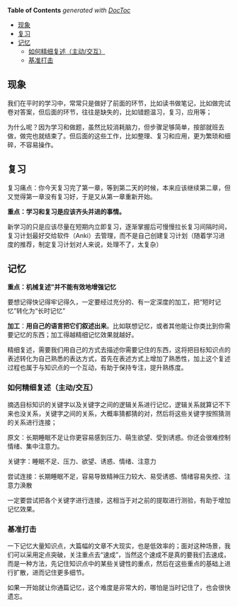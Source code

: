 <!-- START doctoc generated TOC please keep comment here to allow auto update -->
<!-- DON'T EDIT THIS SECTION, INSTEAD RE-RUN doctoc TO UPDATE -->
**Table of Contents**  *generated with [DocToc](https://github.com/thlorenz/doctoc)*

- [现象](#%E7%8E%B0%E8%B1%A1)
- [复习](#%E5%A4%8D%E4%B9%A0)
- [记忆](#%E8%AE%B0%E5%BF%86)
  - [如何精细复述（主动/交互）](#%E5%A6%82%E4%BD%95%E7%B2%BE%E7%BB%86%E5%A4%8D%E8%BF%B0%E4%B8%BB%E5%8A%A8%E4%BA%A4%E4%BA%92)
  - [基准打击](#%E5%9F%BA%E5%87%86%E6%89%93%E5%87%BB)

<!-- END doctoc generated TOC please keep comment here to allow auto update -->

## 现象

我们在平时的学习中，常常只是做好了前面的环节，比如读书做笔记，比如做完试卷对答案，但后面的环节，往往是缺失的，比如错题温习，复习，应用等；

为什么呢？因为学习和做题，虽然比较消耗脑力，但步骤足够简单，按部就班去做，做完也就结束了。但后面的这些工作，比如整理、复习和应用，更为繁琐和细碎，不容易操作。

## 复习

复习痛点：你今天复习完了第一章，等到第二天的时候，本来应该继续第二章，但又觉得第一章没有复习好，于是又从第一章重新开始。

**重点：学习和复习是应该齐头并进的事情。**

新学习的只是应该尽量在短期内立即复习，逐渐掌握后可慢慢拉长复习间隔时间，复习计划最好交给软件（Anki）去管理，而不是自己创建复习计划（随着学习进度的推荐，制定复习计划对人来说，处理不了，太复杂）

## 记忆

**重点：机械复述”并不能有效地增强记忆**

要想记得快记得牢记得久，一定要经过充分的、有一定深度的加工，把“短时记忆”转化为“长时记忆”

**加工**：**用自己的语言把它们叙述出来**。比如联想记忆，或者其他能让你类比到你需要记忆的东西；加工得越精细记忆效果就越好。

精细复述，需要我们用自己的方式去描述你需要记住的东西，这将把目标知识点的表述转化为自己熟悉的表达方式，首先在表述方式上增加了熟悉性，加上这个复述过程也属于与知识点的一个互动，有助于保持专注，提升熟练度。

### 如何精细复述（主动/交互）

摘选目标知识的关键字以及关键字之间的逻辑关系进行记忆，逻辑关系就算记不下来也没关系，关键字之间的关系，大概率猜都猜的对，然后将这些关键字按照猜测的关系进行连接；

原文：长期睡眠不足让你更容易感到压力、萌生欲望、受到诱惑。你还会很难控制情绪、集中注意力。

关键字：睡眠不足、压力、欲望、诱惑、情绪、注意力

尝试连接：长期睡眠不足，容易导致精神压力较大、易受诱惑、情绪容易失控、注意力涣散

一定要尝试把各个关键字进行连接，这相当于对之前的提取进行测验，有助于增加记忆效果。

### 基准打击

一下记忆大量知识点，大篇幅的文章不大现实，也是低效率的；面对这种场景，我们可以采用定点突破，关注重点去“速成”，当然这个速成不是真的要我们去速成，而是一种方法，先记住知识点中的某些关键性的重点，然后在这些重点的基础上进行扩散，进而记住更多细节。

如果一开始就让你通篇记忆，这个难度是非常大的，哪怕是当时记住了，也会很快遗忘。
